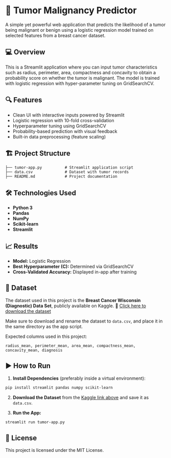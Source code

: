 # 🧠 Tumor Malignancy Predictor

A simple yet powerful web application that predicts the likelihood of a tumor being malignant or benign using a logistic regression model trained on selected features from a breast cancer dataset.

## 💻 Overview

This is a Streamlit application where you can input tumor characteristics such as radius, perimeter, area, compactness and concavity to obtain a probability score on whether the tumor is malignant. The model is trained with logistic regression with hyper-parameter tuning on GridSearchCV.

## 🔍 Features

* Clean UI with interactive inputs powered by Streamlit
* Logistic regression with 10-fold cross-validation
* Hyperparameter tuning using GridSearchCV
* Probability-based prediction with visual feedback
* Built-in data preprocessing (feature scaling)

## 🏗️ Project Structure

```
├── tumor-app.py          # Streamlit application script
├── data.csv              # Dataset with tumor records
├── README.md             # Project documentation
```

## 🛠️ Technologies Used

* **Python 3**
* **Pandas**
* **NumPy**
* **Scikit-learn**
* **Streamlit**

## 📈 Results

* **Model:** Logistic Regression
* **Best Hyperparameter (C):** Determined via GridSearchCV
* **Cross-Validated Accuracy:** Displayed in-app after training

## 📂 Dataset

The dataset used in this project is the **Breast Cancer Wisconsin (Diagnostic) Data Set**, publicly available on Kaggle.
🔗 [Click here to download the dataset](https://www.kaggle.com/datasets/uciml/breast-cancer-wisconsin-data?resource=download)

Make sure to download and rename the dataset to `data.csv`, and place it in the same directory as the app script.

Expected columns used in this project:

```
radius_mean, perimeter_mean, area_mean, compactness_mean, concavity_mean, diagnosis
```

## ▶️ How to Run

1. **Install Dependencies** (preferably inside a virtual environment):

```bash
pip install streamlit pandas numpy scikit-learn
```

2. **Download the Dataset** from the [Kaggle link above](https://www.kaggle.com/datasets/uciml/breast-cancer-wisconsin-data?resource=download)
   and save it as `data.csv`.

3. **Run the App:**

```bash
streamlit run tumor-app.py
```

## 📜 License


This project is licensed under the MIT License.

